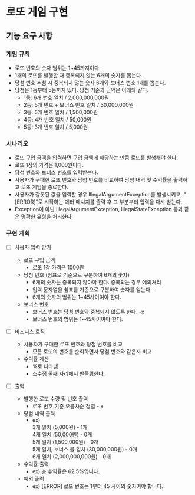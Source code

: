 # 로또 게임 구현

## 기능 요구 사항

### 게임 규칙
- 로또 번호의 숫자 범위는 1~45까지이다.
- 1개의 로또를 발행할 때 중복되지 않는 6개의 숫자를 뽑는다.
- 당첨 번호 추첨 시 중복되지 않는 숫자 6개와 보너스 번호 1개를 뽑는다.
- 당첨은 1등부터 5등까지 있다. 당첨 기준과 금액은 아래와 같다.
    - 1등: 6개 번호 일치 / 2,000,000,000원
    - 2등: 5개 번호 + 보너스 번호 일치 / 30,000,000원
    - 3등: 5개 번호 일치 / 1,500,000원
    - 4등: 4개 번호 일치 / 50,000원
    - 5등: 3개 번호 일치 / 5,000원  
  
### 시나리오
- 로또 구입 금액을 입력하면 구입 금액에 해당하는 만큼 로또를 발행해야 한다.
- 로또 1장의 가격은 1,000원이다.
- 당첨 번호와 보너스 번호를 입력받는다.
- 사용자가 구매한 로또 번호와 당첨 번호를 비교하여 당첨 내역 및 수익률을 출력하고 로또 게임을 종료한다.
- 사용자가 잘못된 값을 입력할 경우 IllegalArgumentException를 발생시키고, "[ERROR]"로 시작하는 에러 메시지를 출력 후 그 부분부터 입력을 다시 받는다.
- Exception이 아닌 IllegalArgumentException, IllegalStateException 등과 같은 명확한 유형을 처리한다.

### 구현 계획
-[ ] 사용자 입력 받기
  - 로또 구입 금액
    - 로또 1장 가격은 1000원
  - 당첨 번호 (쉼표로 기준으로 구분하여 6개의 숫자)
    - 6개의 숫자는 중복되지 않아야 한다. 중복되는 경우 예외처리
    - 입력 문자열을 쉼표를 기준으로 구분하여 숫자를 얻는다.
    - 6개의 숫자의 범위는 1~45사이여야 한다.
  - 보너스 번호
    - 보너스 번호는 당첨 번호와 중복되지 않도록 한다. -x
    - 보너스 번호의 범위는 1~45사이여야 한다.

-[ ] 비즈니스 로직
  - 사용자가 구매한 로또 번호와 당첨 번호를 비교
    - 모든 로또의 번호를 순회하면서 당첨 번호와 같은지 비교
  - 수익률 계산
    - %로 나타냄
    - 소수점 둘째 자리에서 반올림한다.

-[ ] 출력
  - 발행한 로또 수량 및 번호 출력 
    - 로또 번호 기준 오름차순 정렬 - x
  - 당첨 내역 출력
    - ex)  
      3개 일치 (5,000원) - 1개  
      4개 일치 (50,000원) - 0개  
      5개 일치 (1,500,000원) - 0개  
      5개 일치, 보너스 볼 일치 (30,000,000원) - 0개  
      6개 일치 (2,000,000,000원) - 0개  
  - 수익률 출력
    - ex) 총 수익률은 62.5%입니다.
  - 예외 출력  
    - ex) [ERROR] 로또 번호는 1부터 45 사이의 숫자여야 합니다.